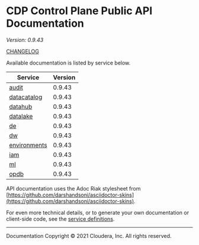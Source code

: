 # CDP Control Plane Public API Documentation

*Version: 0.9.43*

[CHANGELOG](CHANGELOG.md)

Available documentation is listed by service below.

| Service | Version |
| --- | --- |
| [audit](./audit/index.html) | 0.9.43 |
| [datacatalog](./datacatalog/index.html) | 0.9.43 |
| [datahub](./datahub/index.html) | 0.9.43 |
| [datalake](./datalake/index.html) | 0.9.43 |
| [de](./de/index.html) | 0.9.43 |
| [dw](./dw/index.html) | 0.9.43 |
| [environments](./environments/index.html) | 0.9.43 |
| [iam](./iam/index.html) | 0.9.43 |
| [ml](./ml/index.html) | 0.9.43 |
| [opdb](./opdb/index.html) | 0.9.43 |

API documentation uses the Adoc Riak stylesheet from
[https://github.com/darshandsoni/asciidoctor-skins](https://github.com/darshandsoni/asciidoctor-skins).

For even more technical details, or to generate your own documentation or client-side code, see the
[service definitions](swagger/).

----

Documentation Copyright © 2021 Cloudera, Inc. All rights reserved.

